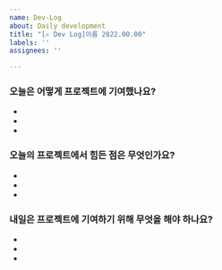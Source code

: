 ```yaml
---
name: Dev-Log
about: Daily development
title: "[✍️ Dev Log]이름 2022.00.00"
labels: ''
assignees: ''

---
```


### 오늘은 어떻게 프로젝트에 기여했나요?
-
-
-

### 오늘의 프로젝트에서 힘든 점은 무엇인가요?
-
-
-

### 내일은 프로젝트에 기여하기 위해 무엇을 해야 하나요?
-
-
-
